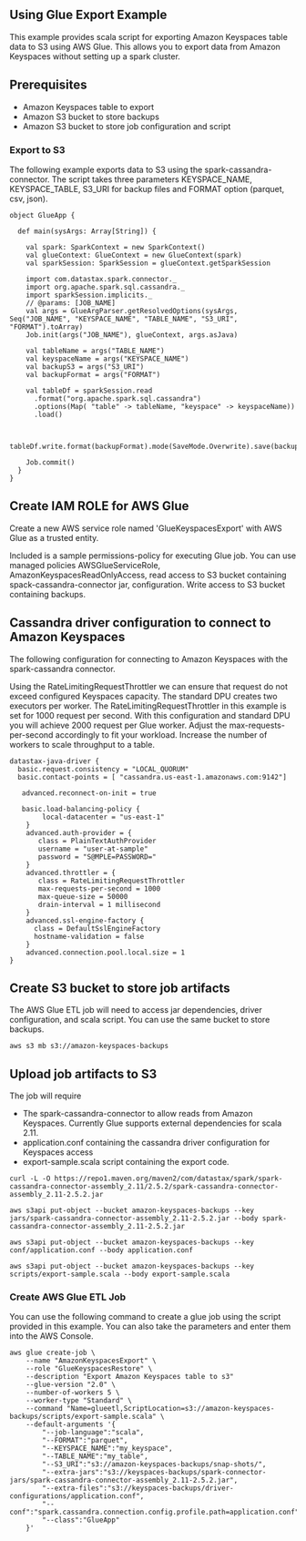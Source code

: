 ## Using Glue Export Example
This example provides scala script for exporting Amazon Keyspaces table data to S3 using AWS Glue. This allows you to export data from Amazon Keyspaces without setting up a spark cluster.

## Prerequisites
* Amazon Keyspaces table to export
* Amazon S3 bucket to store backups
* Amazon S3 bucket to store job configuration and script

### Export to S3
The following example exports data to S3 using the spark-cassandra-connector. The script takes three parameters KEYSPACE_NAME, KEYSPACE_TABLE, S3_URI for backup files and FORMAT option (parquet, csv, json).  


```
object GlueApp {

  def main(sysArgs: Array[String]) {

    val spark: SparkContext = new SparkContext()
    val glueContext: GlueContext = new GlueContext(spark)
    val sparkSession: SparkSession = glueContext.getSparkSession

    import com.datastax.spark.connector._
    import org.apache.spark.sql.cassandra._
    import sparkSession.implicits._
    // @params: [JOB_NAME]
    val args = GlueArgParser.getResolvedOptions(sysArgs, Seq("JOB_NAME", "KEYSPACE_NAME", "TABLE_NAME", "S3_URI", "FORMAT").toArray)
    Job.init(args("JOB_NAME"), glueContext, args.asJava)

    val tableName = args("TABLE_NAME")
    val keyspaceName = args("KEYSPACE_NAME")
    val backupS3 = args("S3_URI")
    val backupFormat = args("FORMAT")

    val tableDf = sparkSession.read
      .format("org.apache.spark.sql.cassandra")
      .options(Map( "table" -> tableName, "keyspace" -> keyspaceName))
      .load()

    
    tableDf.write.format(backupFormat).mode(SaveMode.Overwrite).save(backupS3)

    Job.commit()
  }
}

```


## Create IAM ROLE for AWS Glue
Create a new AWS service role named 'GlueKeyspacesExport' with AWS Glue as a trusted entity.

Included is a sample permissions-policy for executing Glue job. You can use managed policies AWSGlueServiceRole, AmazonKeyspacesReadOnlyAccess, read access to S3 bucket containing spack-cassandra-connector jar, configuration. Write access to S3 bucket containing backups.


## Cassandra driver configuration to connect to Amazon Keyspaces
The following configuration for connecting to Amazon Keyspaces with the spark-cassandra connector.

Using the RateLimitingRequestThrottler we can ensure that request do not exceed configured Keyspaces capacity. The standard DPU creates two executors per worker. The RateLimitingRequestThrottler in this example is set for 1000 request per second. With this configuration and standard DPU you will achieve 2000 request per Glue worker. Adjust the max-requests-per-second accordingly to fit your workload. Increase the number of workers to scale throughput to a table.

```
datastax-java-driver {
  basic.request.consistency = "LOCAL_QUORUM"
  basic.contact-points = [ "cassandra.us-east-1.amazonaws.com:9142"]

   advanced.reconnect-on-init = true

   basic.load-balancing-policy {
        local-datacenter = "us-east-1"
    }
    advanced.auth-provider = {
       class = PlainTextAuthProvider
       username = "user-at-sample"
       password = "S@MPLE=PASSWORD="
    }
    advanced.throttler = {
       class = RateLimitingRequestThrottler
       max-requests-per-second = 1000
       max-queue-size = 50000
       drain-interval = 1 millisecond
    }
    advanced.ssl-engine-factory {
      class = DefaultSslEngineFactory
      hostname-validation = false
    }
    advanced.connection.pool.local.size = 1
}
```

## Create S3 bucket to store job artifacts
The AWS Glue ETL job will need to access jar dependencies, driver configuration, and scala script. You can use the same bucket to store backups.
```
aws s3 mb s3://amazon-keyspaces-backups
```

## Upload job artifacts to S3
The job will require
* The spark-cassandra-connector to allow reads from Amazon Keyspaces. Currently Glue supports external dependencies for scala 2.11.
* application.conf containing the cassandra driver configuration for Keyspaces access
* export-sample.scala script containing the export code.

```
curl -L -O https://repo1.maven.org/maven2/com/datastax/spark/spark-cassandra-connector-assembly_2.11/2.5.2/spark-cassandra-connector-assembly_2.11-2.5.2.jar

aws s3api put-object --bucket amazon-keyspaces-backups --key jars/spark-cassandra-connector-assembly_2.11-2.5.2.jar --body spark-cassandra-connector-assembly_2.11-2.5.2.jar

aws s3api put-object --bucket amazon-keyspaces-backups --key conf/application.conf --body application.conf

aws s3api put-object --bucket amazon-keyspaces-backups --key scripts/export-sample.scala --body export-sample.scala

```
### Create AWS Glue ETL Job
You can use the following command to create a glue job using the script provided in this example. You can also take the parameters and enter them into the AWS Console.
```
aws glue create-job \
    --name "AmazonKeyspacesExport" \
    --role "GlueKeyspacesRestore" \
    --description "Export Amazon Keyspaces table to s3"
    --glue-version "2.0" \
    --number-of-workers 5 \
    --worker-type "Standard" \
    --command "Name=glueetl,ScriptLocation=s3://amazon-keyspaces-backups/scripts/export-sample.scala" \
    --default-arguments '{
        "--job-language":"scala",
        "--FORMAT":"parquet",
        "--KEYSPACE_NAME":"my_keyspace",
        "--TABLE_NAME":"my_table",
        "--S3_URI":"s3://amazon-keyspaces-backups/snap-shots/",
        "--extra-jars":"s3://keyspaces-backups/spark-connector-jars/spark-cassandra-connector-assembly_2.11-2.5.2.jar",
        "--extra-files":"s3://keyspaces-backups/driver-configurations/application.conf",
        "--conf":"spark.cassandra.connection.config.profile.path=application.conf",
        "--class":"GlueApp"
    }'
```
